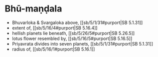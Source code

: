# Bhū-maṇḍala

* Bhuvarloka & Svargaloka above, [[sb/5/1/31#purport|SB 5.1.31]]
* extent of, [[sb/5/16/4#purport|SB 5.16.4]]
* hellish planets lie beneath, [[sb/5/26/5#purport|SB 5.26.5]]
* lotus flower resembled by, [[sb/5/16/5#purport|SB 5.16.5]]
* Priyavrata divides into seven planets, [[sb/5/1/31#purport|SB 5.1.31]]
* radius of, [[sb/5/16/1#purport|SB 5.16.1]]
